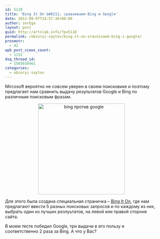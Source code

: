 ```yaml
---
id: 5110
title: 'Bing It On &#8211; сравниваем Bing и Google'
date: 2012-09-07T14:57:36+00:00
author: serEga
layout: post
guid: http://artslab.info/?p=5110
permalink: /obzoryi-saytov/bing-it-on-sravnivaem-bing-i-google/
prosmotr:
  - 42
wpb_post_views_count:
  - 1152
dsq_thread_id:
  - 1565016461
categories:
  - obzoryi-saytov
---
```

Mircosoft вероятно не совсем уверен в своем поисковике и поэтому предлагает нам сравнить выдачу результатов Google и Bing по различным поисковым фразам.

<center>
  <a href="{{site.img_cdn}}/bingiton_google_vs_bing.png"><img src="{{site.img_cdn}}/bingiton_google_vs_bing-286x300.png" alt="bing против google" title="bingiton_google_vs_bing" width="286" height="300" class="aligncenter size-medium wp-image-5111" srcset="{{site.img_cdn}}/bingiton_google_vs_bing-286x300.png 286w, {{site.img_cdn}}/bingiton_google_vs_bing.png 897w" sizes="(max-width: 286px) 100vw, 286px" /></a>
</center>



Для этого была создана специальная страничка &#8211; [Bing It On](http://www.bingiton.com/), где нам предлагают ввести 5 разных поисковых запросов и по каждому из них, выбрать один из лучших резлуьтатов, на левой или правой стороне сайта.

В моем тесте победил Google, три выдачи в его пользу и соответственно 2 раза за Bing. А что у Вас?